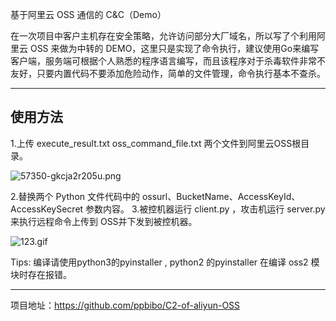 基于阿里云 OSS 通信的 C&C（Demo）

在一次项目中客户主机存在安全策略，允许访问部分大厂域名，所以写了个利用阿里云 OSS 来做为中转的 DEMO，这里只是实现了命令执行，建议使用Go来编写客户端，服务端可根据个人熟悉的程序语言编写，而且该程序对于杀毒软件非常不友好，只要内置代码不要添加危险动作，简单的文件管理，命令执行基本不查杀。

---- 

## 使用方法

1.上传 execute_result.txt  oss_command_file.txt 两个文件到阿里云OSS根目录。

![57350-gkcja2r205u.png](http://www.secbook.info/usr/uploads/2020/11/3199669456.png)

2.替换两个 Python 文件代码中的 ossurl、BucketName、AccessKeyId、AccessKeySecret 参数内容。
3.被控机器运行 client.py ，攻击机运行 server.py 来执行远程命令上传到 OSS并下发到被控机器。

![123.gif](http://www.secbook.info/usr/uploads/2021/02/434934219.gif)

Tips: 编译请使用python3的pyinstaller , python2 的pyinstaller 在编译 oss2 模块时存在报错。

---- 

项目地址：https://github.com/ppbibo/C2-of-aliyun-OSS
